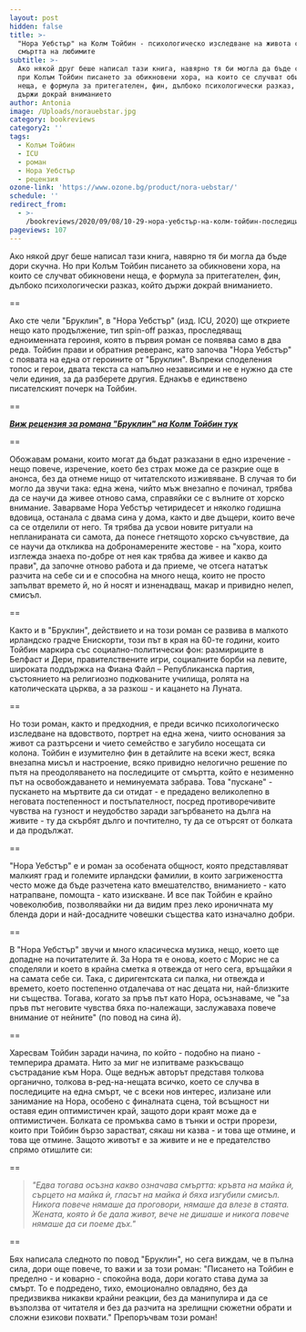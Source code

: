 ```yaml
---
layout: post
hidden: false
title: >-
  "Нора Уебстър" на Колм Тойбин - психологическо изследване на живота след
  смъртта на любимите
subtitle: >-
  Ако някой друг беше написал тази книга, навярно тя би могла да бъде скучна. Но
  при Колъм Тойбин писането за обикновени хора, на които се случват обикновени
  неща, е формула за притегателен, фин, дълбоко психологически разказ, който
  държи докрай вниманието
author: Antonia
image: /Uploads/norauebstar.jpg
category: bookreviews
category2: ''
tags:
  - Колъм Тойбин
  - ICU
  - роман
  - Нора Уебстър
  - рецензия
ozone-link: 'https://www.ozone.bg/product/nora-uebstar/'
schedule: ''
redirect_from:
  - >-
    /bookreviews/2020/09/08/10-29-нора-уебстър-на-колм-тойбин-последиците-на-смъртта
pageviews: 107
---
```

Ако някой друг беше написал тази книга, навярно тя би могла да бъде дори скучна. Но при Колъм Тойбин писането за обикновени хора, на които се случват обикновени неща, е формула за притегателен, фин, дълбоко психологически разказ, който държи докрай вниманието. 

\==

Ако сте чели "Бруклин", в "Нора Уебстър" (изд. ICU, 2020) ще откриете нещо като продължение, тип spin-off разказ, проследяващ едноименната героиня, която в първия роман се появява само в два реда. Тойбин прави и обратния реверанс, като започва "Нора Уебстър" с появата на една от героините от "Бруклин". Въпреки споделения топос и герои, двата текста са напълно независими и не е нужно да сте чели единия, за да разберете другия. Еднакъв е единствено писателският почерк на Тойбин. 

\==

***[Виж рецензия за романа "Бруклин" на Колм Тойбин тук](https://literaturnirazgovori.com/bookreviews/2020/09/08/12-38-%D0%B1%D1%80%D1%83%D0%BA%D0%BB%D0%B8%D0%BD-%D0%BD%D0%B0-%D0%BA%D0%BE%D0%BB%D0%BC-%D1%82%D0%BE%D0%B9%D0%B1%D0%B8%D0%BD.html)***

\==

Обожавам романи, които могат да бъдат разказани в едно изречение - нещо повече, изречение, което без страх може да се разкрие още в анонса, без да отнеме нищо от читателското изживяване. В случая то би могло да звучи така: една жена, чийто мъж внезапно е починал, трябва да се научи да живее отново сама, справяйки се с вълните от хорско внимание. Заварваме Нора Уебстър четиридесет и няколко годишна вдовица, останала с двама сина у дома, както и две дъщери, които вече са се отделили от него. Тя трябва да усвои новите ритуали на непланираната си самота, да понесе гнетящото хорско съчувствие, да се научи да откликва на добронамерените жестове - на "хора, които изглежда знаеха по-добре от нея как трябва да живее и какво да прави", да започне отново работа и да приеме, че отсега нататък разчита на себе си и е способна на много неща, които не просто запълват времето й, но й носят и изненадващ, макар и привидно нелеп, смисъл.

\==

Както и в "Бруклин", действието и на този роман се развива в малкото ирландско градче Енискорти, този път в края на 60-те години, които Тойбин маркира със социално-политически фон: размириците в Белфаст и Дери, правителствените игри, социалните борби на левите, широката поддържка на Фиана Файл – Републиканска партия, състоянието на религиозно подкованите училища, ролята на католическата църква, а за разкош - и кацането на Луната.

\==

Но този роман, както и предходния, е преди всичко психологическо изследване на вдовството, портрет на една жена, чиито основания за живот са разтърсени и чието семейство е загубило носещата си колона. Тойбин е изумително фин в детайлите на всеки жест, всяка внезапна мисъл и настроение, всяко привидно нелогично решение по пътя на преодоляването на последиците от смъртта, който е незименно път на освобождаването и неминуемата забрава. Това "пускане" - пускането на мъртвите да си отидат - е предадено великолепно в неговата постепенност и постъпателност, посред противоречивите чувства на гузност и неудобство заради загърбването на дълга на живите - ту да скърбят дълго и почтително, ту да се отърсят от болката и да продължат. 

\==

"Нора Уебстър" е и роман за особената общност, която представляват малкият град и големите ирландски фамилии, в които загрижеността често може да бъде разчетена като вмешателство, вниманието - като натрапване, помощта - като изискване. И все пак Тойбин е крайно човеколюбив, позволявайки ни да видим през леко ироничната му бленда дори и най-досадните човешки същества като изначално добри. 

\==

В "Нора Уебстър" звучи и много класическа музика, нещо, което ще допадне на почитателите й. За Нора тя е онова, което с Морис не са споделяли и което в крайна сметка я отвежда от него сега, връщайки я на самата себе си. Така, с диригентската си палка, ни отвежда и времето, което постепенно отдалечава от нас децата ни, най-близките ни същества. Тогава, когато за пръв път като Нора, осъзнаваме, че "за пръв път неговите чувства бяха по-належащи, заслужаваха повече внимание от нейните" (по повод на сина й). 

\==

Харесвам Тойбин заради начина, по който - подобно на пиано - темперира драмата. Нито за миг не изпитваме разкъсващо състрадание към Нора. Още веднъж авторът представя толкова органично, толкова в-ред-на-нещата всичко, което се случва в последиците на една смърт, че с всеки нов интерес, излизане или занимание на Нора, особено с финалната сцена, той всъщност ни оставя един оптимистичен край, защото дори краят може да е оптимистичен. Болката се промъква само в тънки и остри прорези, които при Тойбин бързо зарастват, сякаш ни казва - и това ще отмине, и това ще отмине. Защото животът е за живите и не е предателство спрямо отишлите си: 

\==

> *"Едва тогава осъзна какво означава смъртта: кръвта на майка ѝ, сърцето на майка ѝ, гласът на майка ѝ бяха изгубили смисъл. Никога повече нямаше да проговори, нямаше да влезе в стаята. Жената, която ѝ бе дала живот, вече не дишаше и никога повече нямаше да си поеме дъх."*

\==

Бях написала следното по повод "Бруклин", но сега виждам, че в пълна сила, дори още повече, то важи и за този роман: "Писането на Тойбин е пределно - и коварно - спокойна вода, дори когато става дума за смърт. То е подредено, тихо, емоционално овладяно, без да предизвиква никакви крайни реакции, без да манипулира и да се възползва от читателя и без да разчита на зрелищни сюжетни обрати и сложни езикови похвати." Препоръчвам този роман!